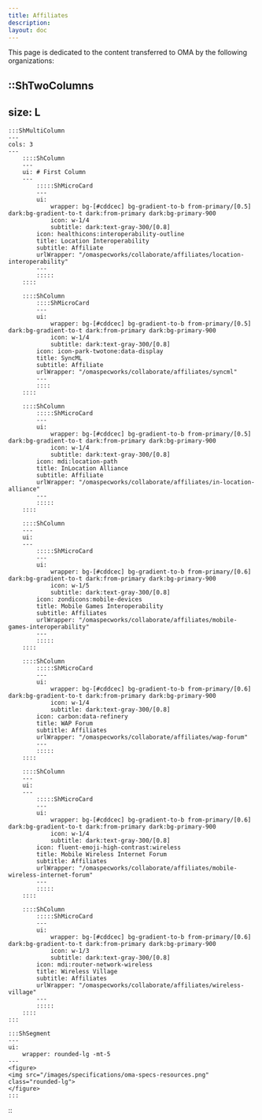 ```yaml
---
title: Affiliates
description:
layout: doc
---
```

This page is dedicated to the content transferred to OMA by the following organizations:

::ShTwoColumns
---
size: L
---
    :::ShMultiColumn
    ---
    cols: 3 
    ---
        ::::ShColumn 
        --- 
        ui: # First Column
        ---
            :::::ShMicroCard
            ---
            ui:
                wrapper: bg-[#cddcec] bg-gradient-to-b from-primary/[0.5] dark:bg-gradient-to-t dark:from-primary dark:bg-primary-900
                icon: w-1/4
                subtitle: dark:text-gray-300/[0.8]
            icon: healthicons:interoperability-outline
            title: Location Interoperability
            subtitle: Affiliate
            urlWrapper: "/omaspecworks/collaborate/affiliates/location-interoperability"
            ---
            :::::
        ::::

        ::::ShColumn
            ::::ShMicroCard
            ---
            ui:
                wrapper: bg-[#cddcec] bg-gradient-to-b from-primary/[0.5] dark:bg-gradient-to-t dark:from-primary dark:bg-primary-900
                icon: w-1/4
                subtitle: dark:text-gray-300/[0.8]
            icon: icon-park-twotone:data-display
            title: SyncML
            subtitle: Affiliate
            urlWrapper: "/omaspecworks/collaborate/affiliates/syncml"
            ---
            ::::
        ::::

        ::::ShColumn
            :::::ShMicroCard
            ---
            ui:
                wrapper: bg-[#cddcec] bg-gradient-to-b from-primary/[0.5] dark:bg-gradient-to-t dark:from-primary dark:bg-primary-900
                icon: w-1/4
                subtitle: dark:text-gray-300/[0.8]
            icon: mdi:location-path
            title: InLocation Alliance
            subtitle: Affiliate
            urlWrapper: "/omaspecworks/collaborate/affiliates/in-location-alliance"
            ---
            :::::
        ::::

        ::::ShColumn 
        --- 
        ui: 
        ---
            :::::ShMicroCard
            ---
            ui:
                wrapper: bg-[#cddcec] bg-gradient-to-b from-primary/[0.6] dark:bg-gradient-to-t dark:from-primary dark:bg-primary-900
                icon: w-1/5
                subtitle: dark:text-gray-300/[0.8]
            icon: zondicons:mobile-devices
            title: Mobile Games Interoperability
            subtitle: Affiliates
            urlWrapper: "/omaspecworks/collaborate/affiliates/mobile-games-interoperability"
            ---
            :::::
        ::::

        ::::ShColumn
            :::::ShMicroCard
            ---
            ui:
                wrapper: bg-[#cddcec] bg-gradient-to-b from-primary/[0.6] dark:bg-gradient-to-t dark:from-primary dark:bg-primary-900
                icon: w-1/4
                subtitle: dark:text-gray-300/[0.8]
            icon: carbon:data-refinery
            title: WAP Forum
            subtitle: Affiliates
            urlWrapper: "/omaspecworks/collaborate/affiliates/wap-forum"
            ---
            :::::
        ::::

        ::::ShColumn 
        --- 
        ui:
        ---
            :::::ShMicroCard
            ---
            ui:
                wrapper: bg-[#cddcec] bg-gradient-to-b from-primary/[0.6] dark:bg-gradient-to-t dark:from-primary dark:bg-primary-900
                icon: w-1/4
                subtitle: dark:text-gray-300/[0.8]
            icon: fluent-emoji-high-contrast:wireless
            title: Mobile Wireless Internet Forum
            subtitle: Affiliates
            urlWrapper: "/omaspecworks/collaborate/affiliates/mobile-wireless-internet-forum"
            ---
            :::::
        ::::

        ::::ShColumn
            :::::ShMicroCard
            ---
            ui:
                wrapper: bg-[#cddcec] bg-gradient-to-b from-primary/[0.6] dark:bg-gradient-to-t dark:from-primary dark:bg-primary-900
                icon: w-1/3
                subtitle: dark:text-gray-300/[0.8]
            icon: mdi:router-network-wireless
            title: Wireless Village
            subtitle: Affiliates
            urlWrapper: "/omaspecworks/collaborate/affiliates/wireless-village"
            ---
            :::::
        ::::
    :::    

    :::ShSegment
    ---
    ui:
        wrapper: rounded-lg -mt-5
    ---
    <figure>
    <img src="/images/specifications/oma-specs-resources.png" class="rounded-lg">
    </figure>
    :::
::
